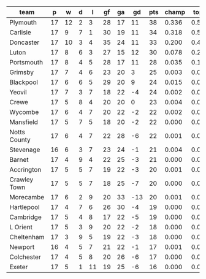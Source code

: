 |     team     | p  | w  | d | l  | gf | ga | gd  | pts | champ | top2  | top3  | top4  |  5-7  | bot4  | bot3  | bot2  |
|--------------|----|----|---|----|----|----|-----|-----|-------|-------|-------|-------|-------|-------|-------|-------|
| Plymouth     | 17 | 12 | 2 |  3 | 28 | 17 |  11 |  38 | 0.336 | 0.587 | 0.755 | 0.861 | 0.109 | 0.000 | 0.000 | 0.000|
| Carlisle     | 17 |  9 | 7 |  1 | 30 | 19 |  11 |  34 | 0.318 | 0.564 | 0.734 | 0.842 | 0.121 | 0.000 | 0.000 | 0.000|
| Doncaster    | 17 | 10 | 3 |  4 | 35 | 24 |  11 |  33 | 0.200 | 0.412 | 0.613 | 0.750 | 0.180 | 0.000 | 0.000 | 0.000|
| Luton        | 17 |  8 | 6 |  3 | 27 | 15 |  12 |  30 | 0.078 | 0.206 | 0.362 | 0.525 | 0.289 | 0.002 | 0.001 | 0.001|
| Portsmouth   | 17 |  8 | 4 |  5 | 28 | 17 |  11 |  28 | 0.035 | 0.105 | 0.209 | 0.338 | 0.335 | 0.007 | 0.003 | 0.001|
| Grimsby      | 17 |  7 | 4 |  6 | 23 | 20 |   3 |  25 | 0.003 | 0.013 | 0.033 | 0.070 | 0.184 | 0.071 | 0.046 | 0.022|
| Blackpool    | 17 |  6 | 6 |  5 | 29 | 20 |   9 |  24 | 0.015 | 0.051 | 0.111 | 0.203 | 0.307 | 0.017 | 0.010 | 0.005|
| Yeovil       | 17 |  7 | 3 |  7 | 18 | 22 |  -4 |  24 | 0.002 | 0.007 | 0.019 | 0.041 | 0.121 | 0.128 | 0.087 | 0.051|
| Crewe        | 17 |  5 | 8 |  4 | 20 | 20 |   0 |  23 | 0.004 | 0.011 | 0.027 | 0.057 | 0.167 | 0.087 | 0.055 | 0.032|
| Wycombe      | 17 |  6 | 4 |  7 | 20 | 22 |  -2 |  22 | 0.002 | 0.006 | 0.018 | 0.039 | 0.125 | 0.122 | 0.082 | 0.049|
| Mansfield    | 17 |  5 | 7 |  5 | 18 | 20 |  -2 |  22 | 0.000 | 0.002 | 0.005 | 0.012 | 0.062 | 0.246 | 0.180 | 0.118|
| Notts County | 17 |  6 | 4 |  7 | 22 | 28 |  -6 |  22 | 0.001 | 0.005 | 0.015 | 0.033 | 0.116 | 0.143 | 0.100 | 0.060|
| Stevenage    | 16 |  6 | 3 |  7 | 23 | 24 |  -1 |  21 | 0.004 | 0.017 | 0.044 | 0.086 | 0.202 | 0.068 | 0.044 | 0.025|
| Barnet       | 17 |  4 | 9 |  4 | 22 | 25 |  -3 |  21 | 0.000 | 0.002 | 0.007 | 0.018 | 0.081 | 0.203 | 0.145 | 0.094|
| Accrington   | 17 |  5 | 5 |  7 | 19 | 22 |  -3 |  20 | 0.001 | 0.002 | 0.006 | 0.013 | 0.064 | 0.262 | 0.197 | 0.125|
| Crawley Town | 17 |  5 | 5 |  7 | 18 | 25 |  -7 |  20 | 0.000 | 0.001 | 0.004 | 0.012 | 0.068 | 0.238 | 0.176 | 0.117|
| Morecambe    | 17 |  6 | 2 |  9 | 20 | 33 | -13 |  20 | 0.001 | 0.004 | 0.009 | 0.025 | 0.104 | 0.165 | 0.119 | 0.073|
| Hartlepool   | 17 |  4 | 7 |  6 | 26 | 30 |  -4 |  19 | 0.000 | 0.003 | 0.011 | 0.028 | 0.103 | 0.165 | 0.117 | 0.069|
| Cambridge    | 17 |  5 | 4 |  8 | 17 | 22 |  -5 |  19 | 0.000 | 0.001 | 0.003 | 0.007 | 0.037 | 0.343 | 0.268 | 0.186|
| L Orient     | 17 |  5 | 3 |  9 | 20 | 22 |  -2 |  18 | 0.000 | 0.001 | 0.002 | 0.006 | 0.040 | 0.354 | 0.279 | 0.193|
| Cheltenham   | 17 |  3 | 9 |  5 | 19 | 22 |  -3 |  18 | 0.000 | 0.000 | 0.003 | 0.008 | 0.051 | 0.298 | 0.228 | 0.154|
| Newport      | 16 |  4 | 5 |  7 | 21 | 22 |  -1 |  17 | 0.001 | 0.003 | 0.009 | 0.021 | 0.094 | 0.187 | 0.139 | 0.091|
| Colchester   | 17 |  4 | 5 |  8 | 20 | 26 |  -6 |  17 | 0.000 | 0.000 | 0.001 | 0.002 | 0.020 | 0.462 | 0.372 | 0.274|
| Exeter       | 17 |  5 | 1 | 11 | 19 | 25 |  -6 |  16 | 0.000 | 0.001 | 0.001 | 0.004 | 0.024 | 0.434 | 0.351 | 0.260|
